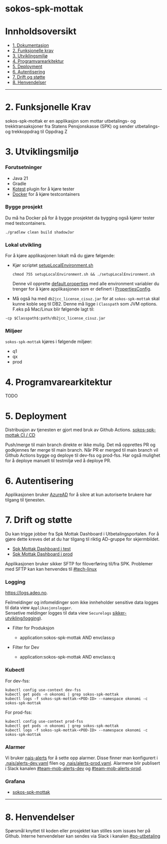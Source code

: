 # sokos-spk-mottak

# Innholdsoversikt

* [1. Dokumentasjon](dokumentasjon/dokumentasjon.md)
* [2. Funksjonelle krav](#1-funksjonelle-krav)
* [3. Utviklingsmiljø](#2-utviklingsmiljø)
* [4. Programvarearkitektur](#3-programvarearkitektur)
* [5. Deployment](#4-deployment)
* [6. Autentisering](#5-autentisering)
* [7. Drift og støtte](#6-drift-og-støtte)
* [8. Henvendelser](#7-henvendelser)

---

# 2. Funksjonelle Krav

sokos-spk-mottak er en applikasjon som mottar utbetalings- og trekktransaksjoner fra Statens Pensjonskasse (SPK) og sender utbetalings- og trekkoppdrag til Oppdrag Z

# 3. Utviklingsmiljø

### Forutsetninger

* Java 21
* Gradle
* [Kotest](https://plugins.jetbrains.com/plugin/14080-kotest) plugin for å kjøre tester
* [Docker](https://www.docker.com/) for å kjøre testcontainers

### Bygge prosjekt

Du må ha Docker på for å bygge prosjektet da bygging også kjører tester med testcontainers.

```
./gradlew clean build shadowJar
```

### Lokal utvikling

For å kjøre applikasjonen lokalt må du gjøre følgende:

- Kjør scriptet [setupLocalEnvironment.sh](setupLocalEnvironment.sh)
  ```
  chmod 755 setupLocalEnvironment.sh && ./setupLocalEnvironment.sh
  ```
  Denne vil opprette [default.properties](defaults.properties) med alle environment variabler du trenger for å kjøre
  applikasjonen som er definert i [PropertiesConfig](src/main/kotlin/no/nav/sokos/spk/mottak/config/PropertiesConfig.kt).

- Må også ha med `db2jcc_license_cisuz.jar` for at `sokos-spk-mottak` skal kunne koble seg til DB2.
  Denne må ligge i `Classpath` som JVM options. F.eks på Mac/Linux blir følgende lagt til:
```
-cp $Classpath$:path/db2jcc_license_cisuz.jar
```

### Miljøer

`sokos-spk-mottak` kjøres i følgende miljøer:
- q1
- qx
- prod

# 4. Programvarearkitektur

TODO

# 5. Deployment

Distribusjon av tjenesten er gjort med bruk av Github Actions.
[sokos-spk-mottak CI / CD](https://github.com/navikt/sokos-spk-mottak/actions)

Push/merge til main branch direkte er ikke mulig. Det må opprettes PR og godkjennes før merge til main branch.
Når PR er merged til main branch vil Github Actions bygge og deploye til dev-fss og prod-fss.
Har også mulighet for å deploye manuelt til testmiljø ved å deploye PR.

# 6. Autentisering

Applikasjonen bruker [AzureAD](https://docs.nais.io/security/auth/azure-ad/) for å sikre at kun autoriserte brukere har tilgang til tjenesten.

# 7. Drift og støtte

Du kan trigge jobber fra Spk Mottak Dashboard i Utbetalingsportalen. For å gjøre dette kreves det at du har tilgang til riktig AD-gruppe for skjermbildet.
- [Spk Mottak Dashboard i test](https://utbetalingsportalen.intern.dev.nav.no/spk-mottak)
- [Spk Mottak Dashboard i prod](https://utbetalingsportalen.intern.nav.no/spk-mottak)

Applikasjonen bruker sikker SFTP for filoverføring til/fra SPK. Problemer med SFTP kan kan henvendes til [#tech-linux](https://nav-it.slack.com/archives/CA2CM7QTX)

### Logging

https://logs.adeo.no.

Feilmeldinger og infomeldinger som ikke innheholder sensitive data logges til data view `Applikasjonslogger`.  
Sensetive meldinger logges til data view `Securelogs` [sikker-utvikling/logging](https://sikkerhet.nav.no/docs/sikker-utvikling/logging)).

- Filter for Produksjon
    * application:sokos-spk-mottak AND envclass:p

- Filter for Dev
    * application:sokos-spk-mottak AND envclass:q

### Kubectl

For dev-fss:

```shell script
kubectl config use-context dev-fss
kubectl get pods -n okonomi | grep sokos-spk-mottak
kubectl logs -f sokos-spk-mottak-<POD-ID> --namespace okonomi -c sokos-spk-mottak
```

For prod-fss:

```shell script
kubectl config use-context prod-fss
kubectl get pods -n okonomi | grep sokos-spk-mottak
kubectl logs -f sokos-spk-mottak-<POD-ID> --namespace okonomi -c sokos-spk-mottak
```

### Alarmer

Vi bruker [nais-alerts](https://doc.nais.io/observability/alerts) for å sette opp alarmer.
Disse finner man konfigurert i [.nais/alerts-dev.yaml](.nais/alerts-dev.yaml) filen og [.nais/alerts-prod.yaml](.nais/alerts-prod.yaml).
Alarmene blir publisert i Slack kanalen [#team-mob-alerts-dev](https://nav-it.slack.com/archives/C042SF2FEQM) og [#team-mob-alerts-prod](https://nav-it.slack.com/archives/C042ESY71GX).

### Grafana

- [sokos-spk-mottak](https://grafana.nav.cloud.nais.io/d/fdrtp6qv623ggf/sokos-spk-mottak?orgId=1&refresh=30s)

---

# 8. Henvendelser

Spørsmål knyttet til koden eller prosjektet kan stilles som issues her på Github.
Interne henvendelser kan sendes via Slack i kanalen [#po-utbetaling](https://nav-it.slack.com/archives/CKZADNFBP)

